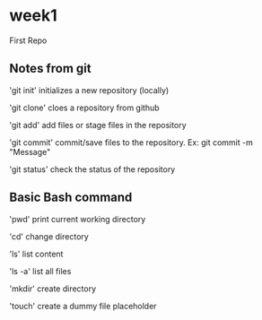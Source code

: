 # week1
First Repo

## Notes from git
'git init' initializes a new repository (locally)

'git clone' cloes a repository from github

'git add' add files or stage files in the repository

'git commit' commit/save files to the repository. Ex: git commit -m "Message" <FILES>
  
'git status' check the status of the repository

## Basic Bash command

'pwd' print current working directory

'cd' change directory

'ls' list content

'ls -a' list all files

'mkdir' create directory

'touch' create a dummy file placeholder
